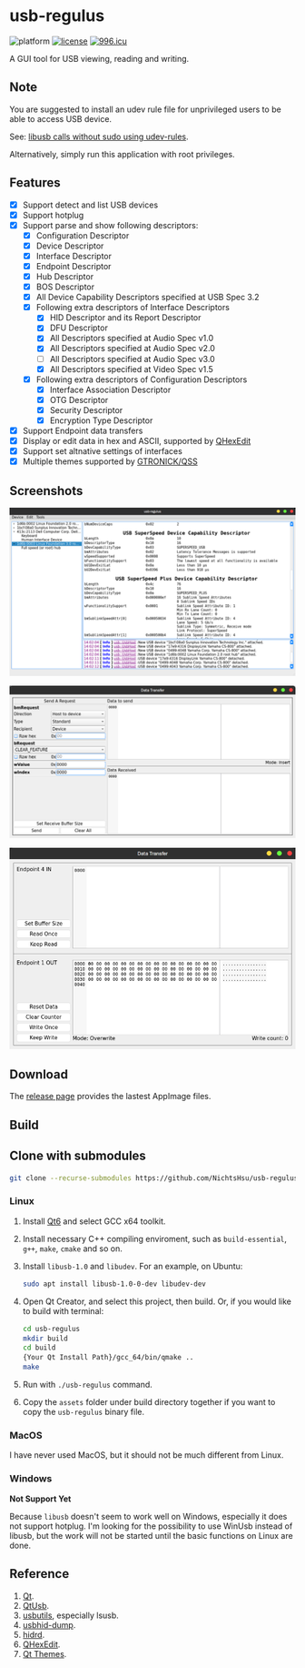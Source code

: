 ﻿# usb-regulus

![platform](https://img.shields.io/badge/platform-linux-lightgrey)
[![license](https://img.shields.io/badge/license-GPLv3-blue)](https://github.com/NichtsHsu/usb-regulus/blob/master/LICENSE)
[![996.icu](https://img.shields.io/badge/link-996.icu-%23FF4D5B.svg)](https://996.icu)

A GUI tool for USB viewing, reading and writing.

## Note

You are suggested to install an udev rule file for unprivileged users to be able to access USB device.

See: [libusb calls without sudo using udev-rules](https://stackoverflow.com/questions/40597515/libusb-calls-without-sudo-using-udev-rules).

Alternatively, simply run this application with root privileges.

## Features

* [x] Support detect and list USB devices
* [x] Support hotplug
* [x] Support parse and show following descriptors:
  * [x] Configuration Descriptor
  * [x] Device Descriptor
  * [x] Interface Descriptor
  * [x] Endpoint Descriptor
  * [x] Hub Descriptor
  * [x] BOS Descriptor
  * [x] All Device Capability Descriptors specified at USB Spec 3.2
  * [x] Following extra descriptors of Interface Descriptors
    * [x] HID Descriptor and its Report Descriptor
    * [x] DFU Descriptor
    * [x] All Descriptors specified at Audio Spec v1.0
    * [x] All Descriptors specified at Audio Spec v2.0
    * [ ] All Descriptors specified at Audio Spec v3.0
    * [x] All Descriptors specified at Video Spec v1.5
  * [x] Following extra descriptors of Configuration Descriptors
    * [x] Interface Association Descriptor
    * [x] OTG Descriptor
    * [x] Security Descriptor
    * [x] Encryption Type Descriptor
* [x] Support Endpoint data transfers
* [x] Display or edit data in hex and ASCII, supported by [QHexEdit](https://github.com/Simsys/qhexedit2)
* [x] Support set altnative settings of interfaces
* [x] Multiple themes supported by [GTRONICK/QSS](https://github.com/GTRONICK/QSS)

## Screenshots

![Mainwindow](./README_IMG/mainwindow.png)

![Control Transfer](./README_IMG/control_transfer.png)

![Endpoint Transfer](./README_IMG/endpoint_transfer.png)

## Download

The [release page](https://github.com/NichtsHsu/usb-regulus/releases) provides the lastest AppImage files.

## Build

## Clone with submodules

```bash
git clone --recurse-submodules https://github.com/NichtsHsu/usb-regulus.git
```

### Linux

1. Install [Qt6](https://www.qt.io/download) and select GCC x64 toolkit.
2. Install necessary C++ compiling enviroment, such as `build-essential`, `g++`, `make`, `cmake` and so on.
3. Install `libusb-1.0` and `libudev`. For an example, on Ubuntu:

    ```bash
    sudo apt install libusb-1.0-0-dev libudev-dev
    ```

4. Open Qt Creator, and select this project, then build. Or, if you would like to build with terminal:

    ```bash
    cd usb-regulus
    mkdir build
    cd build
    {Your Qt Install Path}/gcc_64/bin/qmake ..
    make
    ```

5. Run with `./usb-regulus` command.
5. Copy the `assets` folder under build directory together if you want to copy the `usb-regulus` binary file.

### MacOS

I have never used MacOS, but it should not be much different from Linux.

### Windows

**Not Support Yet**

Because `libusb` doesn't seem to work well on Windows, especially it does not support hotplug. I'm looking for the possibility to use WinUsb instead of libusb, but the work will not be started until the basic functions on Linux are done.

## Reference

1. [Qt](https://www.qt.io/).
2. [QtUsb](https://github.com/fpoussin/QtUsb).
3. [usbutils](https://github.com/gregkh/usbutils), especially lsusb.
4. [usbhid-dump](https://github.com/DIGImend/usbhid-dump).
5. [hidrd](https://github.com/DIGImend/hidrd).
6. [QHexEdit](https://github.com/Simsys/qhexedit2).
7. [Qt Themes](https://github.com/GTRONICK/QSS).
